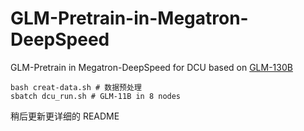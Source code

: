 # GLM-Pretrain-in-Megatron-DeepSpeed
GLM-Pretrain in Megatron-DeepSpeed for DCU based on [GLM-130B](https://github.com/THUDM/GLM-130B)

```
bash creat-data.sh # 数据预处理
sbatch dcu_run.sh # GLM-11B in 8 nodes
```

稍后更新更详细的 README
